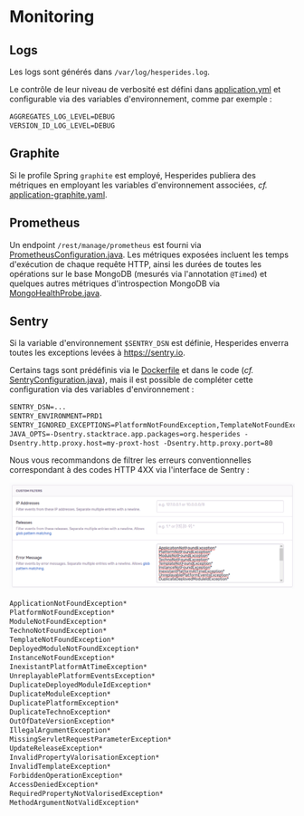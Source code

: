 # Monitoring

## Logs

Les logs sont générés dans `/var/log/hesperides.log`.

Le contrôle de leur niveau de verbosité est défini dans [application.yml](https://github.com/voyages-sncf-technologies/hesperides/blob/master/bootstrap/src/main/resources/application.yml)
et configurable via des variables d'environnement, comme par exemple :

    AGGREGATES_LOG_LEVEL=DEBUG
    VERSION_ID_LOG_LEVEL=DEBUG


## Graphite

Si le profile Spring `graphite` est employé, Hesperides publiera des métriques en employant les variables d'environnement associées,
_cf._ [application-graphite.yaml](https://github.com/voyages-sncf-technologies/hesperides/blob/master/bootstrap/src/main/resources/application-graphite.yaml).


## Prometheus

Un endpoint `/rest/manage/prometheus` est fourni via [PrometheusConfiguration.java](https://github.com/voyages-sncf-technologies/hesperides/blob/master/core/infrastructure/src/main/java/org/hesperides/core/infrastructure/monitoring/PrometheusConfiguration.java).
Les métriques exposées incluent les temps d'exécution de chaque requête HTTP, ainsi les durées de toutes les opérations sur le base MongoDB
(mesurés via l'annotation `@Timed`) et quelques autres métriques d'introspection MongoDB via [MongoHealthProbe.java](https://github.com/voyages-sncf-technologies/hesperides/blob/master/core/infrastructure/src/main/java/org/hesperides/core/infrastructure/mongo/monitoring/MongoHealthProbe.java).


## Sentry

Si la variable d'environnement `$SENTRY_DSN` est définie, Hesperides enverra toutes les exceptions levées à <https://sentry.io>.

Certains tags sont prédéfinis via le [Dockerfile](https://github.com/voyages-sncf-technologies/hesperides/blob/master/Dockerfile#L32)
et dans le code (_cf._ [SentryConfiguration.java](https://github.com/voyages-sncf-technologies/hesperides/blob/master/core/infrastructure/src/main/java/org/hesperides/core/infrastructure/monitoring/SentryConfiguration.java)),
mais il est possible de compléter cette configuration via des variables d'environnement :

    SENTRY_DSN=...
    SENTRY_ENVIRONMENT=PRD1
    SENTRY_IGNORED_EXCEPTIONS=PlatformNotFoundException,TemplateNotFoundException
    JAVA_OPTS=-Dsentry.stacktrace.app.packages=org.hesperides -Dsentry.http.proxy.host=my-proxt-host -Dsentry.http.proxy.port=80

Nous vous recommandons de filtrer les erreurs conventionnelles correspondant à des codes HTTP 4XX via l'interface de Sentry :

![](sentry-error-message-filter.png)

    ApplicationNotFoundException*
    PlatformNotFoundException*
    ModuleNotFoundException*
    TechnoNotFoundException*
    TemplateNotFoundException*
    DeployedModuleNotFoundException*
    InstanceNotFoundException*
    InexistantPlatformAtTimeException*
    UnreplayablePlatformEventsException*
    DuplicateDeployedModuleIdException*
    DuplicateModuleException*
    DuplicatePlatformException*
    DuplicateTechnoException*
    OutOfDateVersionException*
    IllegalArgumentException*
    MissingServletRequestParameterException*
    UpdateReleaseException*
    InvalidPropertyValorisationException*
    InvalidTemplateException*
    ForbiddenOperationException*
    AccessDeniedException*
    RequiredPropertyNotValorisedException*
    MethodArgumentNotValidException*
